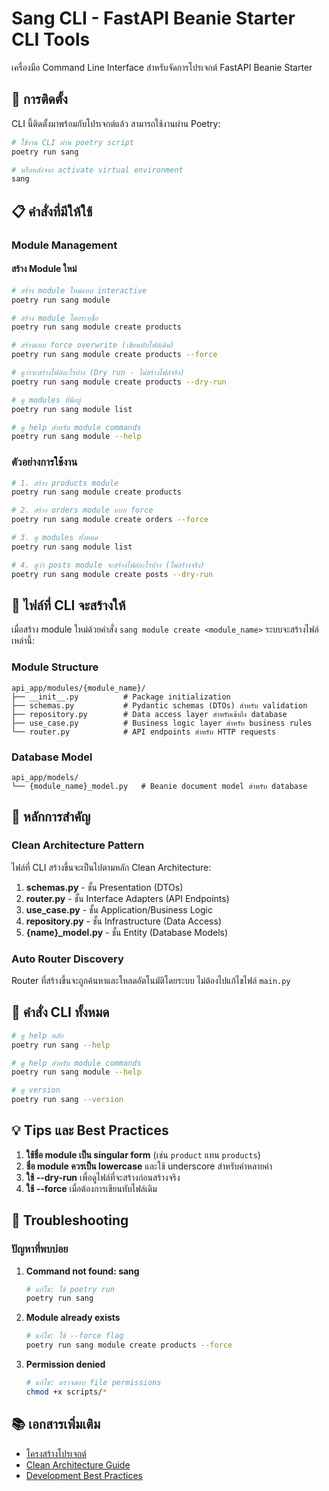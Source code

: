 # Sang CLI - FastAPI Beanie Starter CLI Tools

เครื่องมือ Command Line Interface สำหรับจัดการโปรเจกต์ FastAPI Beanie Starter

## 🚀 การติดตั้ง

CLI นี้ติดตั้งมาพร้อมกับโปรเจกต์แล้ว สามารถใช้งานผ่าน Poetry:

```bash
# ใช้งาน CLI ผ่าน poetry script
poetry run sang

# หรือหลังจาก activate virtual environment
sang
```

## 📋 คำสั่งที่มีให้ใช้

### Module Management

#### สร้าง Module ใหม่

```bash
# สร้าง module ใหม่แบบ interactive
poetry run sang module

# สร้าง module โดยระบุชื่อ
poetry run sang module create products

# สร้างแบบ force overwrite (เขียนทับไฟล์เดิม)
poetry run sang module create products --force

# ดูว่าจะสร้างไฟล์อะไรบ้าง (Dry run - ไม่สร้างไฟล์จริง)
poetry run sang module create products --dry-run

# ดู modules ที่มีอยู่
poetry run sang module list

# ดู help สำหรับ module commands
poetry run sang module --help
```

### ตัวอย่างการใช้งาน

```bash
# 1. สร้าง products module
poetry run sang module create products

# 2. สร้าง orders module แบบ force
poetry run sang module create orders --force

# 3. ดู modules ทั้งหมด
poetry run sang module list

# 4. ดูว่า posts module จะสร้างไฟล์อะไรบ้าง (ไม่สร้างจริง)
poetry run sang module create posts --dry-run
```

## 📁 ไฟล์ที่ CLI จะสร้างให้

เมื่อสร้าง module ใหม่ด้วยคำสั่ง `sang module create <module_name>` ระบบจะสร้างไฟล์เหล่านี้:

### Module Structure

```
api_app/modules/{module_name}/
├── __init__.py          # Package initialization
├── schemas.py           # Pydantic schemas (DTOs) สำหรับ validation
├── repository.py        # Data access layer สำหรับเข้าถึง database
├── use_case.py          # Business logic layer สำหรับ business rules
└── router.py            # API endpoints สำหรับ HTTP requests
```

### Database Model

```
api_app/models/
└── {module_name}_model.py   # Beanie document model สำหรับ database
```

## 🎯 หลักการสำคัญ

### Clean Architecture Pattern

ไฟล์ที่ CLI สร้างขึ้นจะเป็นไปตามหลัก Clean Architecture:

1. **schemas.py** - ชั้น Presentation (DTOs)
2. **router.py** - ชั้น Interface Adapters (API Endpoints)
3. **use_case.py** - ชั้น Application/Business Logic
4. **repository.py** - ชั้น Infrastructure (Data Access)
5. **{name}\_model.py** - ชั้น Entity (Database Models)

### Auto Router Discovery

Router ที่สร้างขึ้นจะถูกค้นหาและโหลดอัตโนมัติโดยระบบ ไม่ต้องไปแก้ไขไฟล์ `main.py`

## 🔧 คำสั่ง CLI ทั้งหมด

```bash
# ดู help หลัก
poetry run sang --help

# ดู help สำหรับ module commands
poetry run sang module --help

# ดู version
poetry run sang --version
```

## 💡 Tips และ Best Practices

1. **ใช้ชื่อ module เป็น singular form** (เช่น `product` แทน `products`)
2. **ชื่อ module ควรเป็น lowercase** และใช้ underscore สำหรับคำหลายคำ
3. **ใช้ --dry-run** เพื่อดูไฟล์ที่จะสร้างก่อนสร้างจริง
4. **ใช้ --force** เมื่อต้องการเขียนทับไฟล์เดิม

## 🐛 Troubleshooting

### ปัญหาที่พบบ่อย

1. **Command not found: sang**

   ```bash
   # แก้ไข: ใช้ poetry run
   poetry run sang
   ```

2. **Module already exists**

   ```bash
   # แก้ไข: ใช้ --force flag
   poetry run sang module create products --force
   ```

3. **Permission denied**
   ```bash
   # แก้ไข: ตรวจสอบ file permissions
   chmod +x scripts/*
   ```

## 📚 เอกสารเพิ่มเติม

- [โครงสร้างโปรเจกต์](../README.md#📁-โครงสร้างโปรเจกต์)
- [Clean Architecture Guide](../.github/instructions/fastapi.instructions.md)
- [Development Best Practices](../README.md#📚-คู่มือการพัฒนา)
